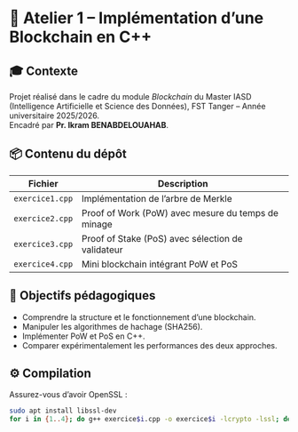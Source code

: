 # 🧱 Atelier 1 – Implémentation d’une Blockchain en C++

## 🎓 Contexte
Projet réalisé dans le cadre du module *Blockchain* du Master IASD (Intelligence Artificielle et Science des Données), FST Tanger – Année universitaire 2025/2026.  
Encadré par **Pr. Ikram BENABDELOUAHAB**.

## 📦 Contenu du dépôt
| Fichier | Description |
|----------|--------------|
| `exercice1.cpp` | Implémentation de l’arbre de Merkle |
| `exercice2.cpp` | Proof of Work (PoW) avec mesure du temps de minage |
| `exercice3.cpp` | Proof of Stake (PoS) avec sélection de validateur |
| `exercice4.cpp` | Mini blockchain intégrant PoW et PoS |

## 🧠 Objectifs pédagogiques
- Comprendre la structure et le fonctionnement d’une blockchain.
- Manipuler les algorithmes de hachage (SHA256).
- Implémenter PoW et PoS en C++.
- Comparer expérimentalement les performances des deux approches.

## ⚙️ Compilation
Assurez-vous d’avoir OpenSSL :
```bash
sudo apt install libssl-dev
for i in {1..4}; do g++ exercice$i.cpp -o exercice$i -lcrypto -lssl; done
